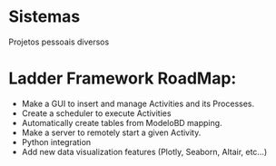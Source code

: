 # Sistemas
Projetos pessoais diversos

# Ladder Framework RoadMap:
 * Make a GUI to insert and manage Activities and its Processes.
 * Create a scheduler to execute Activities
 * Automatically create tables from ModeloBD mapping.
 * Make a server to remotely start a given Activity.
 * Python integration
 * Add new data visualization features (Plotly, Seaborn, Altair, etc...)
